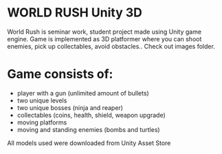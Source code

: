 # WORLD RUSH Unity 3D

World Rush is seminar work, student project made using Unity game engine. Game is implemented as 3D platformer where you can shoot enemies, pick up collectables, avoid obstacles..
Check out images folder.

# Game consists of:

- player with a gun (unlimited amount of bullets)
- two unique levels 
- two unique bosses (ninja and reaper)
- collectables (coins, health, shield, weapon upgrade)
- moving platforms 
- moving and standing enemies (bombs and turtles)

All models used were downloaded from Unity Asset Store
 
